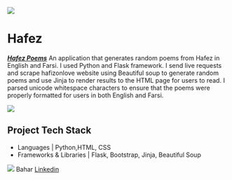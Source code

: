 ![](https://drive.google.com/open?id=1C4ndukeLlZhgYyNF40jcKlAG3KKb1fGz)
# Hafez

[***Hafez Poems***](http://hafez.life/)
An application that generates random poems from Hafez in English and Farsi. 
I used Python and Flask framework. I send live requests and scrape hafizonlove website using Beautiful soup to generate random poems and use Jinja to render results to the HTML page for users to read. I parsed unicode whitespace characters to ensure that the poems were properly formatted for users in both English and Farsi. 

![](https://drive.google.com/open?id=1_pbDk6r14IjDtKTVCdFjAf-fv-rd-JTe)
## Project Tech Stack

 - Languages | Python,HTML, CSS
 - Frameworks & Libraries | Flask, Bootstrap, Jinja, Beautiful Soup

![](https://drive.google.com/open?id=1grXHJxVWbwP9BqW40tsT0j2G5mjGpzb)
Bahar
[Linkedin](https://www.linkedin.com/in/bahar-asefi-19154218a)
